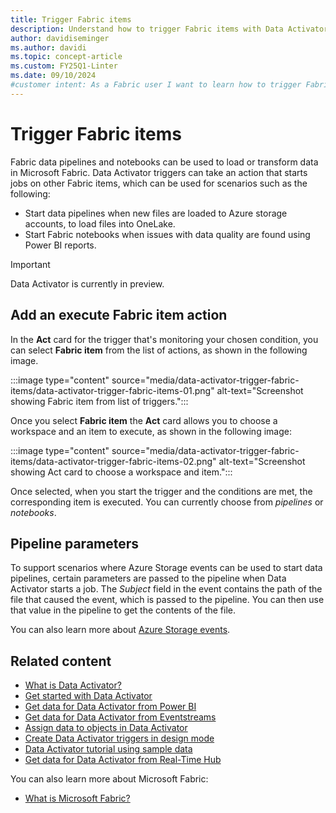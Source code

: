 ```yaml
---
title: Trigger Fabric items
description: Understand how to trigger Fabric items with Data Activator and automate data loading and transformation processes.
author: davidiseminger
ms.author: davidi
ms.topic: concept-article
ms.custom: FY25Q1-Linter
ms.date: 09/10/2024
#customer intent: As a Fabric user I want to learn how to trigger Fabric items.
---
```


# Trigger Fabric items

Fabric data pipelines and notebooks can be used to load or transform data in Microsoft Fabric. Data Activator triggers can take an action that starts jobs on other Fabric items, which can be used for scenarios such as the following:

* Start data pipelines when new files are loaded to Azure storage accounts, to load files into OneLake.
* Start Fabric notebooks when issues with data quality are found using Power BI reports.

> [!IMPORTANT]
> Data Activator is currently in preview.

## Add an execute Fabric item action

In the **Act** card for the trigger that's monitoring your chosen condition, you can select **Fabric item** from the list of actions, as shown in the following image.

:::image type="content" source="media/data-activator-trigger-fabric-items/data-activator-trigger-fabric-items-01.png" alt-text="Screenshot showing Fabric item from list of triggers.":::

Once you select **Fabric item** the **Act** card allows you to choose a workspace and an item to execute, as shown in the following image:

:::image type="content" source="media/data-activator-trigger-fabric-items/data-activator-trigger-fabric-items-02.png" alt-text="Screenshot showing Act card to choose a workspace and item.":::

Once selected, when you start the trigger and the conditions are met, the corresponding item is executed. You can currently choose from *pipelines* or *notebooks*.

## Pipeline parameters

To support scenarios where Azure Storage events can be used to start data pipelines, certain parameters are passed to the pipeline when Data Activator starts a job. The *Subject* field in the event contains the path of the file that caused the event, which is passed to the pipeline. You can then use that value in the pipeline to get the contents of the file.

You can also learn more about [Azure Storage events](/azure/storage/blobs/storage-blob-event-overview).

## Related content

* [What is Data Activator?](data-activator-introduction.md)
* [Get started with Data Activator](data-activator-get-started.md)
* [Get data for Data Activator from Power BI](data-activator-get-data-power-bi.md)
* [Get data for Data Activator from Eventstreams](data-activator-get-data-eventstreams.md)
* [Assign data to objects in Data Activator](data-activator-assign-data-objects.md)
* [Create Data Activator triggers in design mode](data-activator-create-triggers-design-mode.md)
* [Data Activator tutorial using sample data](data-activator-tutorial.md)
* [Get data for Data Activator from Real-Time Hub](data-activator-get-data-real-time-hub.md)

You can also learn more about Microsoft Fabric:

* [What is Microsoft Fabric?](../get-started/microsoft-fabric-overview.md)
